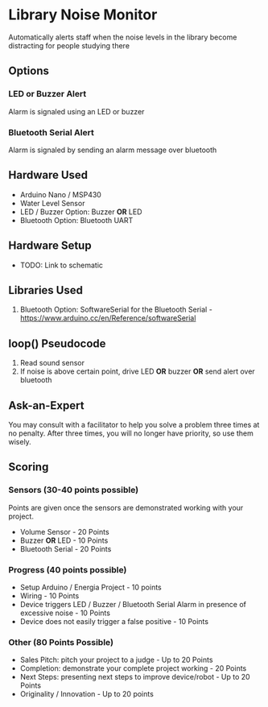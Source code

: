 # Library Noise Monitor
Automatically alerts staff when the noise levels in the library become distracting for people studying there

## Options

### LED or Buzzer Alert
Alarm is signaled using an LED or buzzer

### Bluetooth Serial Alert
Alarm is signaled by sending an alarm message over bluetooth

## Hardware Used
- Arduino Nano / MSP430
- Water Level Sensor
- LED / Buzzer Option: Buzzer **OR** LED
- Bluetooth Option: Bluetooth UART

## Hardware Setup
- TODO: Link to schematic

## Libraries Used
1. Bluetooth Option: SoftwareSerial for the Bluetooth Serial - https://www.arduino.cc/en/Reference/softwareSerial

## loop() Pseudocode
1. Read sound sensor
2. If noise is above certain point, drive LED **OR** buzzer **OR** send alert over bluetooth

## Ask-an-Expert
You may consult with a facilitator to help you solve a problem three times at no penalty. After three times, you will no longer have priority, so use them wisely.

## Scoring
### Sensors (30-40 points possible)
Points are given once the sensors are demonstrated working with your project.

- Volume Sensor - 20 Points
- Buzzer **OR** LED - 10 Points
- Bluetooth Serial - 20 Points

### Progress (40 points possible)
- Setup Arduino / Energia Project - 10 points
- Wiring - 10 Points
- Device triggers LED / Buzzer / Bluetooth Serial Alarm in presence of excessive noise - 10 Points
- Device does not easily trigger a false positive - 10 Points

### Other (80 Points Possible)
- Sales Pitch: pitch your project to a judge - Up to 20 Points
- Completion: demonstrate your complete project working - 20 Points
- Next Steps: presenting next steps to improve device/robot - Up to 20 Points
- Originality / Innovation - Up to 20 points
